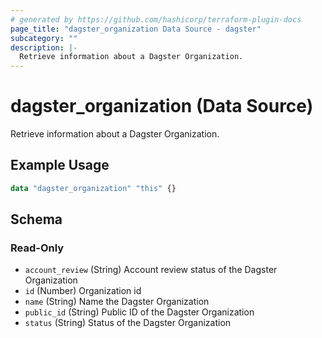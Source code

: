 ```yaml
---
# generated by https://github.com/hashicorp/terraform-plugin-docs
page_title: "dagster_organization Data Source - dagster"
subcategory: ""
description: |-
  Retrieve information about a Dagster Organization.
---
```


# dagster_organization (Data Source)

Retrieve information about a Dagster Organization.

## Example Usage

```terraform
data "dagster_organization" "this" {}
```

<!-- schema generated by tfplugindocs -->
## Schema

### Read-Only

- `account_review` (String) Account review status of the Dagster Organization
- `id` (Number) Organization id
- `name` (String) Name the Dagster Organization
- `public_id` (String) Public ID of the Dagster Organization
- `status` (String) Status of the Dagster Organization
